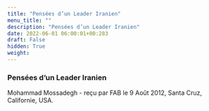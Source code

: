 ```yaml
---
title: "Pensées d’un Leader Iranien"
menu_title: ""
description: "Pensées d’un Leader Iranien"
date: 2022-06-01 06:00:01+00:283
draft: False
hidden: True
weight:
---
```

### Pensées d’un Leader Iranien

Mohammad Mossadegh - reçu par FAB le 9 Août 2012, Santa Cruz, Californie, USA.



